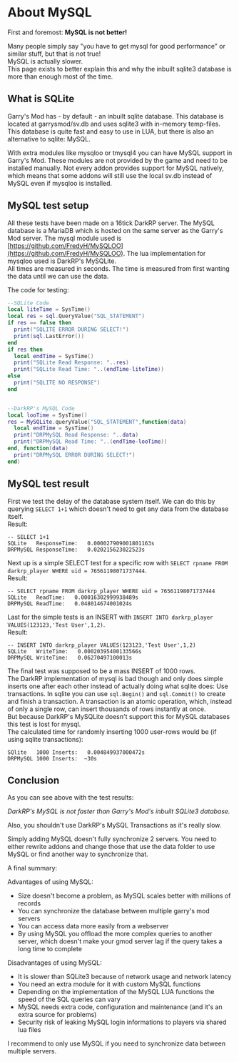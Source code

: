 # About MySQL

First and foremost: **MySQL is not better!**

Many people simply say "you have to get mysql for good performance" or similar stuff, but that is not true!  
MySQL is actually slower.  
This page exists to better explain this and why the inbuilt sqlite3 database is more than enough most of the time.


## What is SQLite

Garry's Mod has - by default - an inbuilt sqlite database. This database is located at <span>garrysmod/sv.db</span> and uses sqlite3 with in-memory temp-files.  
This database is quite fast and easy to use in LUA, but there is also an alternative to sqlite: MySQL.

With extra modules like mysqloo or tmysql4 you can have MySQL support in Garry's Mod. These modules are not provided by the game and need to be installed manually. Not every addon provides support for MySQL natively, which means that some addons will still use the local sv.db instead of MySQL even if mysqloo is installed.


## MySQL test setup

All these tests have been made on a 16tick DarkRP server. The MySQL database is a MariaDB which is hosted on the same server as the Garry's Mod server. The mysql module used is [https://github.com/FredyH/MySQLOO](https://github.com/FredyH/MySQLOO). The lua implementation for mysqloo used is DarkRP's MySQLite.  
All times are measured in seconds. The time is measured from first wanting the data until we can use the data.

The code for testing:

```lua
--SQLite Code
local liteTime = SysTime()
local res = sql.QueryValue("SQL_STATEMENT")
if res == false then
  print("SQLITE ERROR DURING SELECT!")
  print(sql.LastError())
end
if res then
  local endTime = SysTime()
  print("SQLite Read Response: "..res)
  print("SQLite Read Time: "..(endTime-liteTime))
else
  print("SQLITE NO RESPONSE")
end


--DarkRP's MySQL Code
local looTime = SysTime()
res = MySQLite.queryValue("SQL_STATEMENT",function(data)
  local endTime = SysTime()
  print("DRPMySQL Read Response: "..data)
  print("DRPMySQL Read Time: "..(endTime-looTime))
end, function(data)
  print("DRPMySQL ERROR DURING SELECT!")
end)
```

## MySQL test result

First we test the delay of the database system itself. We can do this by querying `SELECT 1+1` which doesn't need to get any data from the database itself.  
Result:

    -- SELECT 1+1
    SQLite   ResponseTime:   0.000027909001801163s
    DRPMySQL ResponseTime:   0.020215623022523s

Next up is a simple SELECT test for a specific row with `SELECT rpname FROM darkrp_player WHERE uid = 76561198071737444`.  
Result:

    -- SELECT rpname FROM darkrp_player WHERE uid = 76561198071737444
    SQLite   ReadTime:   0.00016302999938489s
    DRPMySQL ReadTime:   0.048014674001024s

Last for the simple tests is an INSERT with `INSERT INTO darkrp_player VALUES(123123,'Test User',1,2)`.  
Result:
    
    -- INSERT INTO darkrp_player VALUES(123123,'Test User',1,2)
    SQLite   WriteTime:   0.00020395400133566s
    DRPMySQL WriteTime:   0.06270497100013s


The final test was supposed to be a mass INSERT of 1000 rows.  
The DarkRP implementation of mysql is bad though and only does simple inserts one after each other instead of actually doing what sqlite does: Use transactions. In sqlite you can use `sql.Begin()` and `sql.Commit()` to create and finish a transaction. A transaction is an atomic operation, which, instead of only a single row, can insert thousands of rows instantly at once.  
But because DarkRP's MySQLite doesn't support this for MySQL databases this test is lost for mysql.  
The calculated time for randomly inserting 1000 user-rows would be (if using sqlite transactions):

    SQlite   1000 Inserts:   0.004849937000472s
    DRPMySQL 1000 Inserts:  ~30s



## Conclusion

As you can see above with the test results:  

*DarkRP's MySQL is not faster than Garry's Mod's inbuilt SQLite3 database.*

Also, you shouldn't use DarkRP's MySQL Transactions as it's really slow.

Simply adding MySQL doesn't fully synchronize 2 servers. You need to either rewrite addons and change those that use the data folder to use MySQL or find another way to synchronize that.

A final summary:

Advantages of using MySQL:

 - Size doesn't become a problem, as MySQL scales better with millions of records
 - You can synchronize the database between multiple garry's mod servers
 - You can access data more easily from a webserver
 - By using MySQL you offload the more complex queries to another server, which doesn't make your gmod server lag if the query takes a long time to complete

Disadvantages of using MySQL:

 - It is slower than SQLite3 because of network usage and network latency
 - You need an extra module for it with custom MySQL functions
 - Depending on the implementation of the MySQL LUA functions the speed of the SQL queries can vary
 - MySQL needs extra code, configuration and maintenance (and it's an extra source for problems)
 - Security risk of leaking MySQL login informations to players via shared lua files


I recommend to only use MySQL if you need to synchronize data between multiple servers.
